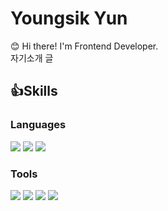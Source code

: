 <h1>Youngsik Yun</h1>
😊 Hi there! I'm Frontend Developer.<br/>
자기소개 글
<br/>
<h2>👍Skills</h2>
<seciton>
  <h3>Languages</h3>
  <div>
    <img src="https://img.shields.io/badge/Html5-E34F26?style=flat-square&logo=Html5&logoColor=white"/>
    <img src="https://img.shields.io/badge/CSS3-1572B6?style=flat-square&logo=Css3&logoColor=white"/>
    <img src="https://img.shields.io/badge/Javascript-F7DF1E?style=flat-square&logo=Javascript&logoColor=white"/>
  </div>
</seciton>
<section>
  <h3>Tools</h3>
  <div>
    <img src="https://img.shields.io/badge/Git-F05032?style=flat-square&logo=Git&logoColor=white"/>
    <img src="https://img.shields.io/badge/Photoshop-31A8FF?style=flat-square&logo=AdobePhotoshop&logoColor=white"/>
    <img src="https://img.shields.io/badge/Illustrator-FF9A00?style=flat-square&logo=AdobeIllustrator&logoColor=white"/>
    <img src="https://img.shields.io/badge/Figma-F24E1E?style=flat-square&logo=Figma&logoColor=white"/>
  </div>
</section>


